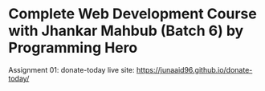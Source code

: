 # Complete Web Development Course with Jhankar Mahbub (Batch 6) by Programming Hero

Assignment 01: donate-today live site: https://junaaid96.github.io/donate-today/
